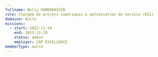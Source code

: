 ```yaml
---
fullname: Nelly VARDARASSIN
role: Chargée de projets numériques & optimisation de service (DSI)
domaine: Autre
missions:
  - start: 2022-11-14
    end: 2023-11-29
    status: admin
    employer: CAP EXCELLENCE
memberType: autre
---
```


